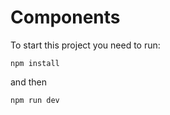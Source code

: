 # Components
To start this project you need to run:

```npm install```

and then

```npm run dev```
